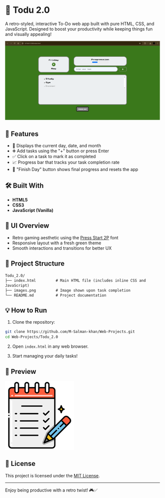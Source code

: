 
# 📝 Todu 2.0

A retro-styled, interactive To-Do web app built with pure HTML, CSS, and JavaScript. Designed to boost your productivity while keeping things fun and visually appealing!

![Todu Preview](./Preview.png)

## 🚀 Features

- 📆 Displays the current day, date, and month
- ➕ Add tasks using the "+" button or press Enter
- ✅ Click on a task to mark it as completed
- 📈 Progress bar that tracks your task completion rate
- 🏁 "Finish Day" button shows final progress and resets the app

## 🛠️ Built With

- **HTML5**
- **CSS3**
- **JavaScript (Vanilla)**

## 🌈 UI Overview

- Retro gaming aesthetic using the [Press Start 2P](https://fonts.google.com/specimen/Press+Start+2P) font
- Responsive layout with a fresh green theme
- Smooth interactions and transitions for better UX

## 📂 Project Structure

```
Todu_2.0/
├── index.html         # Main HTML file (includes inline CSS and JavaScript)
├── images.png         # Image shown upon task completion
└── README.md          # Project documentation
```

## 💡 How to Run

1. Clone the repository:

```bash
git clone https://github.com/M-Salman-khan/Web-Projects.git
cd Web-Projects/Todu_2.0
```

2. Open `index.html` in any web browser.

3. Start managing your daily tasks!

## 📸 Preview

![Completion Screenshot](./images.png)

## 📄 License

This project is licensed under the [MIT License](https://opensource.org/licenses/MIT).

---

Enjoy being productive with a retro twist! 🎮✅
